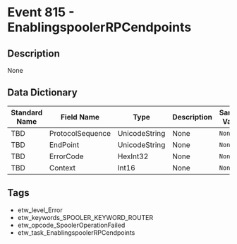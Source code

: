 # Event 815 - EnablingspoolerRPCendpoints

## Description
None

## Data Dictionary
|Standard Name|Field Name|Type|Description|Sample Value|
|---|---|---|---|---|
|TBD|ProtocolSequence|UnicodeString|None|`None`|
|TBD|EndPoint|UnicodeString|None|`None`|
|TBD|ErrorCode|HexInt32|None|`None`|
|TBD|Context|Int16|None|`None`|

## Tags
* etw_level_Error
* etw_keywords_SPOOLER_KEYWORD_ROUTER
* etw_opcode_SpoolerOperationFailed
* etw_task_EnablingspoolerRPCendpoints